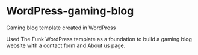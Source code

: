 WordPress-gaming-blog
=====================

Gaming blog template created in WordPress

Used The Funk WordPress template as a foundation to build a gaming blog website with a contact form and About us page.
